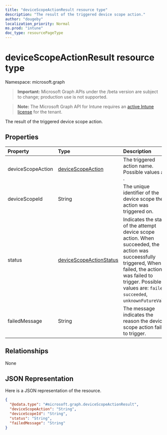 ```yaml
---
title: "deviceScopeActionResult resource type"
description: "The result of the triggered device scope action."
author: "dougeby"
localization_priority: Normal
ms.prod: "intune"
doc_type: resourcePageType
---
```


# deviceScopeActionResult resource type

Namespace: microsoft.graph

> **Important:** Microsoft Graph APIs under the /beta version are subject to change; production use is not supported.

> **Note:** The Microsoft Graph API for Intune requires an [active Intune license](https://go.microsoft.com/fwlink/?linkid=839381) for the tenant.

The result of the triggered device scope action.

## Properties
|Property|Type|Description|
|:---|:---|:---|
|deviceScopeAction|[deviceScopeAction](../resources/intune-devices-devicescopeaction.md)|The triggered action name. Possible values are: .|
|deviceScopeId|String|The unique identifier of the device scope the action was triggered on.|
|status|[deviceScopeActionStatus](../resources/intune-devices-devicescopeactionstatus.md)|Indicates the status of the attempt device scope action. When succeeded, the action was succeessfully triggered, When failed, the action was failed to trigger. Possible values are: `failed`, `succeeded`, `unknownFutureValue`.|
|failedMessage|String|The message indicates the reason the device scope action failed to trigger.|

## Relationships
None

## JSON Representation
Here is a JSON representation of the resource.
<!-- {
  "blockType": "resource",
  "@odata.type": "microsoft.graph.deviceScopeActionResult"
}
-->
``` json
{
  "@odata.type": "#microsoft.graph.deviceScopeActionResult",
  "deviceScopeAction": "String",
  "deviceScopeId": "String",
  "status": "String",
  "failedMessage": "String"
}
```






